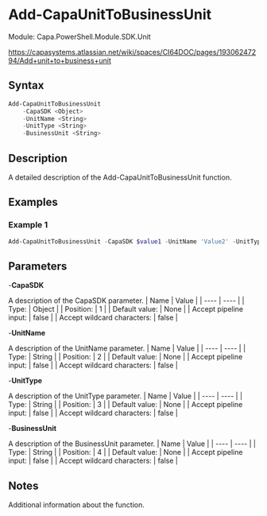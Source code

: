 # Add-CapaUnitToBusinessUnit
Module: Capa.PowerShell.Module.SDK.Unit

https://capasystems.atlassian.net/wiki/spaces/CI64DOC/pages/19306247294/Add+unit+to+business+unit

## Syntax

```powershell
Add-CapaUnitToBusinessUnit
	-CapaSDK <Object>
	-UnitName <String>
	-UnitType <String>
	-BusinessUnit <String>
```

## Description

A detailed description of the Add-CapaUnitToBusinessUnit function.

## Examples

### Example 1
```powershell
Add-CapaUnitToBusinessUnit -CapaSDK $value1 -UnitName 'Value2' -UnitType Computer -BusinessUnit 'Value4'
```
    

## Parameters

-**CapaSDK**

A description of the CapaSDK parameter.
| Name | Value |
| ---- | ---- |
| Type: | Object |
| Position: | 1 | 
| Default value: | None | 
| Accept pipeline input: | false | 
| Accept wildcard characters: | false | 

-**UnitName**

A description of the UnitName parameter.
| Name | Value |
| ---- | ---- |
| Type: | String |
| Position: | 2 | 
| Default value: | None | 
| Accept pipeline input: | false | 
| Accept wildcard characters: | false | 

-**UnitType**

A description of the UnitType parameter.
| Name | Value |
| ---- | ---- |
| Type: | String |
| Position: | 3 | 
| Default value: | None | 
| Accept pipeline input: | false | 
| Accept wildcard characters: | false | 

-**BusinessUnit**

A description of the BusinessUnit parameter.
| Name | Value |
| ---- | ---- |
| Type: | String |
| Position: | 4 | 
| Default value: | None | 
| Accept pipeline input: | false | 
| Accept wildcard characters: | false | 


## Notes

Additional information about the function.
